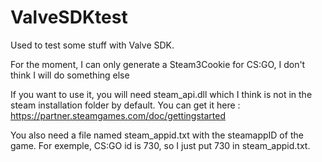 # ValveSDKtest

Used to test some stuff with Valve SDK.

For the moment, I can only generate a Steam3Cookie for CS:GO, I don't think I will do something else

If you want to use it, you will need steam_api.dll which I think is not in the steam installation folder by default. You can get it here : https://partner.steamgames.com/doc/gettingstarted

You also need a file named steam_appid.txt with the steamappID of the game. For exemple, CS:GO id is 730, so I just put 730 in steam_appid.txt.
